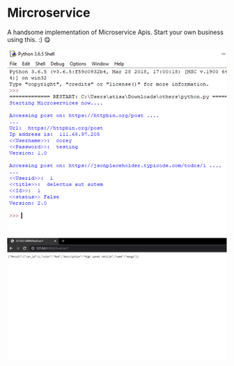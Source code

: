 # Mircroservice
A handsome implementation of Microservice Apis. Start your own business using this. :) 😋

![alt text](https://github.com/atisamhaq123/Mircroservice/blob/main/Capture6.PNG)
![alt text](https://github.com/atisamhaq123/Mircroservice/blob/main/Capture3.PNG)
